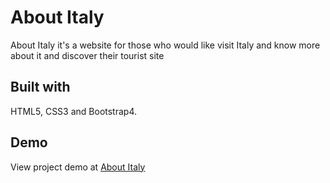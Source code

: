 # About Italy 
About Italy it's a website for those who would like visit Italy and know more about it and  discover their tourist site

## Built with
HTML5, CSS3 and Bootstrap4. 


## Demo
View project demo at [About Italy](https://alessag.github.io/italy/)
